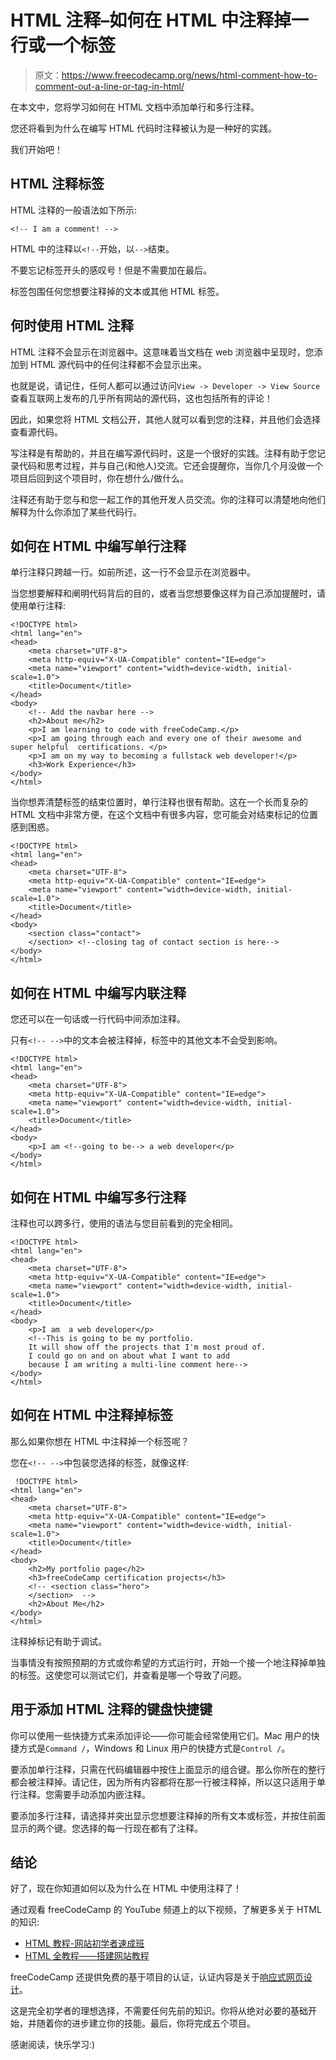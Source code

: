 # HTML 注释–如何在 HTML 中注释掉一行或一个标签

> 原文：<https://www.freecodecamp.org/news/html-comment-how-to-comment-out-a-line-or-tag-in-html/>

在本文中，您将学习如何在 HTML 文档中添加单行和多行注释。

您还将看到为什么在编写 HTML 代码时注释被认为是一种好的实践。

我们开始吧！

## HTML 注释标签

HTML 注释的一般语法如下所示:

```
<!-- I am a comment! --> 
```

HTML 中的注释以`<!--`开始，以`-->`结束。

不要忘记标签开头的感叹号！但是不需要加在最后。

标签包围任何您想要注释掉的文本或其他 HTML 标签。

## 何时使用 HTML 注释

HTML 注释不会显示在浏览器中。这意味着当文档在 web 浏览器中呈现时，您添加到 HTML 源代码中的任何注释都不会显示出来。

也就是说，请记住，任何人都可以通过访问`View -> Developer -> View Source`查看互联网上发布的几乎所有网站的源代码，这也包括所有的评论！

因此，如果您将 HTML 文档公开，其他人就可以看到您的注释，并且他们会选择查看源代码。

写注释是有帮助的，并且在编写源代码时，这是一个很好的实践。注释有助于您记录代码和思考过程，并与自己(和他人)交流。它还会提醒你，当你几个月没做一个项目后回到这个项目时，你在想什么/做什么。

注释还有助于您与和您一起工作的其他开发人员交流。你的注释可以清楚地向他们解释为什么你添加了某些代码行。

## 如何在 HTML 中编写单行注释

单行注释只跨越一行。如前所述，这一行不会显示在浏览器中。

当您想要解释和阐明代码背后的目的，或者当您想要像这样为自己添加提醒时，请使用单行注释:

```
<!DOCTYPE html>
<html lang="en">
<head>
    <meta charset="UTF-8">
    <meta http-equiv="X-UA-Compatible" content="IE=edge">
    <meta name="viewport" content="width=device-width, initial-scale=1.0">
    <title>Document</title>
</head>
<body>
    <!-- Add the navbar here -->
    <h2>About me</h2>
    <p>I am learning to code with freeCodeCamp.</p>
    <p>I am going through each and every one of their awesome and super helpful  certifications. </p>
    <p>I am on my way to becoming a fullstack web developer!</p>
    <h3>Work Experience</h3>
</body>
</html> 
```

当你想弄清楚标签的结束位置时，单行注释也很有帮助。这在一个长而复杂的 HTML 文档中非常方便，在这个文档中有很多内容，您可能会对结束标记的位置感到困惑。

```
<!DOCTYPE html>
<html lang="en">
<head>
    <meta charset="UTF-8">
    <meta http-equiv="X-UA-Compatible" content="IE=edge">
    <meta name="viewport" content="width=device-width, initial-scale=1.0">
    <title>Document</title>
</head>
<body>
    <section class="contact">
    </section> <!--closing tag of contact section is here-->
</body>
</html> 
```

## 如何在 HTML 中编写内联注释

您还可以在一句话或一行代码中间添加注释。

只有`<!-- -->`中的文本会被注释掉，标签中的其他文本不会受到影响。

```
<!DOCTYPE html>
<html lang="en">
<head>
    <meta charset="UTF-8">
    <meta http-equiv="X-UA-Compatible" content="IE=edge">
    <meta name="viewport" content="width=device-width, initial-scale=1.0">
    <title>Document</title>
</head>
<body>
    <p>I am <!--going to be--> a web developer</p>
</body>
</html> 
```

## 如何在 HTML 中编写多行注释

注释也可以跨多行，使用的语法与您目前看到的完全相同。

```
<!DOCTYPE html>
<html lang="en">
<head>
    <meta charset="UTF-8">
    <meta http-equiv="X-UA-Compatible" content="IE=edge">
    <meta name="viewport" content="width=device-width, initial-scale=1.0">
    <title>Document</title>
</head>
<body>
    <p>I am  a web developer</p>
    <!--This is going to be my portfolio.
    It will show off the projects that I'm most proud of.
    I could go on and on about what I want to add
    because I am writing a multi-line comment here-->
</body>
</html> 
```

## 如何在 HTML 中注释掉标签

那么如果你想在 HTML 中注释掉一个标签呢？

您在`<!-- -->`中包装您选择的标签，就像这样:

```
 !DOCTYPE html>
<html lang="en">
<head>
    <meta charset="UTF-8">
    <meta http-equiv="X-UA-Compatible" content="IE=edge">
    <meta name="viewport" content="width=device-width, initial-scale=1.0">
    <title>Document</title>
</head>
<body>
    <h2>My portfolio page</h2>
    <h3>freeCodeCamp certification projects</h3>
    <!-- <section class="hero">
    </section>  -->
    <h2>About Me</h2>
</body>
</html> 
```

注释掉标记有助于调试。

当事情没有按照预期的方式或你希望的方式运行时，开始一个接一个地注释掉单独的标签。这使您可以测试它们，并查看是哪一个导致了问题。

## 用于添加 HTML 注释的键盘快捷键

你可以使用一些快捷方式来添加评论——你可能会经常使用它们。Mac 用户的快捷方式是`Command /`，Windows 和 Linux 用户的快捷方式是`Control /`。

要添加单行注释，只需在代码编辑器中按住上面显示的组合键。那么你所在的整行都会被注释掉。请记住，因为所有内容都将在那一行被注释掉，所以这只适用于单行注释。您需要手动添加内嵌注释。

要添加多行注释，请选择并突出显示您想要注释掉的所有文本或标签，并按住前面显示的两个键。您选择的每一行现在都有了注释。

## 结论

好了，现在你知道如何以及为什么在 HTML 中使用注释了！

通过观看 freeCodeCamp 的 YouTube 频道上的以下视频，了解更多关于 HTML 的知识:

*   [HTML 教程-网站初学者速成班](https://www.youtube.com/watch?v=916GWv2Qs08)
*   [HTML 全教程——搭建网站教程](https://www.youtube.com/watch?v=pQN-pnXPaVg)

freeCodeCamp 还提供免费的基于项目的认证，认证内容是关于[响应式网页设计](https://www.freecodecamp.org/learn/responsive-web-design/)。

这是完全初学者的理想选择，不需要任何先前的知识。你将从绝对必要的基础开始，并随着你的进步建立你的技能。最后，你将完成五个项目。

感谢阅读，快乐学习:)